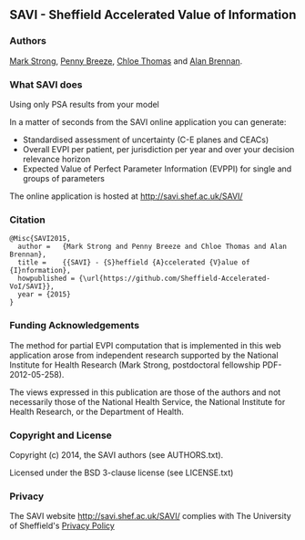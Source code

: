 ## SAVI - Sheffield Accelerated Value of Information

### Authors
<a href='https://www.shef.ac.uk/scharr/sections/ph/staff/profiles/mark' target='_blank'>Mark Strong</a>, 
<a href='https://www.sheffield.ac.uk/scharr/sections/heds/staff/watson_p' target='_blank'>Penny Breeze</a>, 
<a href='https://www.sheffield.ac.uk/scharr/sections/heds/staff/thomas_c' target='_blank'>Chloe Thomas</a> and 
<a href='https://www.sheffield.ac.uk/scharr/sections/heds/staff/brennan_a' target='_blank'>Alan Brennan</a>.

### What SAVI does

Using only PSA results from your model

In a matter of seconds from the SAVI online application you can generate:

* Standardised assessment of uncertainty (C-E planes and CEACs)
* Overall EVPI per patient, per jurisdiction per year and over your decision relevance horizon
* Expected Value of Perfect Parameter Information (EVPPI) for single and groups of parameters

The online application is hosted at http://savi.shef.ac.uk/SAVI/

### Citation


    @Misc{SAVI2015,
      author =   {Mark Strong and Penny Breeze and Chloe Thomas and Alan Brennan},
      title =    {{SAVI} - {S}heffield {A}ccelerated {V}alue of {I}nformation},
      howpublished = {\url{https://github.com/Sheffield-Accelerated-VoI/SAVI}},
      year = {2015}
    }
    
### Funding Acknowledgements

The method for partial EVPI computation that is implemented in this web application arose from independent research 
supported by the National Institute for Health Research (Mark Strong, 
postdoctoral fellowship PDF-2012-05-258). 

The views expressed in this publication are those 
of the authors and not necessarily those of the National Health Service, 
the National Institute for Health Research, or the Department of Health.

### Copyright and License

Copyright (c) 2014, the SAVI authors (see AUTHORS.txt).

Licensed under the BSD 3-clause license (see LICENSE.txt)

### Privacy

The SAVI website http://savi.shef.ac.uk/SAVI/ complies with The University of Sheffield's <a href='http://www.sheffield.ac.uk/privacy' target='_blank'>Privacy Policy</a>
